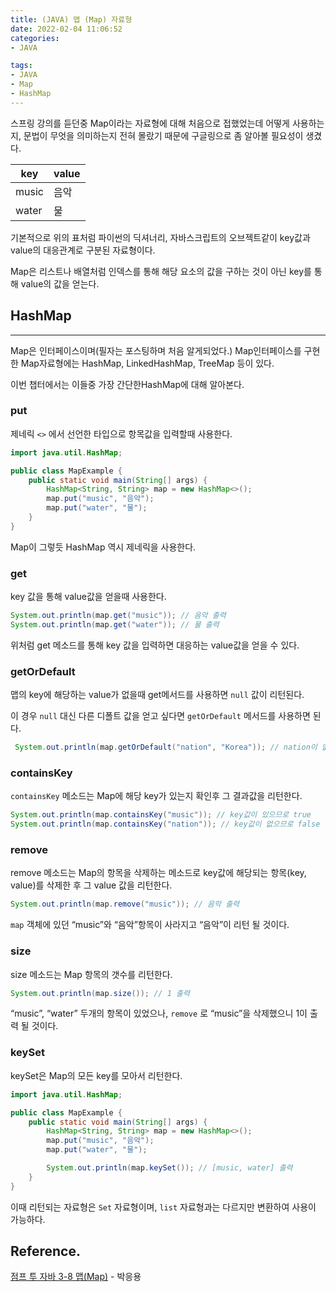 ```yaml
---
title: (JAVA) 맵 (Map) 자료형
date: 2022-02-04 11:06:52  
categories:   
- JAVA 

tags:
- JAVA
- Map
- HashMap
---
```



스프링 강의를 듣던중 Map이라는 자료형에 대해 처음으로 접했었는데 어떻게 사용하는지, 문법이 무엇을 의미하는지 전혀 몰랐기 때문에 구글링으로 좀 알아볼 필요성이 생겼다.

| key | value |
| --- | --- |
| music | 음악 |
| water | 물 |

기본적으로 위의 표처럼 파이썬의 딕셔너리, 자바스크립트의 오브젝트같이 key값과 value의 대응관계로 구분된 자료형이다.

Map은 리스트나 배열처럼 인덱스를 통해 해당 요소의 값을 구하는 것이 아닌 key를 통해 value의 값을 얻는다.

## HashMap

---

Map은 인터페이스이며(필자는 포스팅하며 처음 알게되었다.) Map인터페이스를 구현한 Map자료형에는 HashMap, LinkedHashMap, TreeMap 등이 있다.

이번 챕터에서는 이들중 가장 간단한HashMap에 대해 알아본다.

### put

제네릭 `<>` 에서 선언한 타입으로 항목값을 입력할때 사용한다.

```java
import java.util.HashMap;

public class MapExample {
    public static void main(String[] args) {
        HashMap<String, String> map = new HashMap<>();
        map.put("music", "음악");
        map.put("water", "물");
    }
}
```

Map이 그렇듯 HashMap 역시 제네릭을 사용한다.

### get

key 값을 통해 value값을 얻을때 사용한다.

```java
System.out.println(map.get("music")); // 음악 출력
System.out.println(map.get("water")); // 물 출력
```

위처럼 get 메소드를 통해 key 값을 입력하면 대응하는 value값을 얻을 수 있다.

### getOrDefault

맵의 key에 해당하는 value가 없을때 get메서드를 사용하면 `null` 값이 리턴된다.

이 경우 `null` 대신 다른 디폴트 값을 얻고 싶다면 `getOrDefault` 메서드를 사용하면 된다.

```java
 System.out.println(map.getOrDefault("nation", "Korea")); // nation이 없기 때문에 'Korea' 리턴
```

### containsKey

`containsKey` 메소드는 Map에 해당 key가 있는지 확인후 그 결과값을 리턴한다.

```java
System.out.println(map.containsKey("music")); // key값이 있으므로 true
System.out.println(map.containsKey("nation")); // key값이 없으므로 false
```

### remove

remove 메소드는 Map의 항목을 삭제하는 메소드로 key값에 해당되는 항목(key, value)를 삭제한 후 그 value 값을 리턴한다.

```java
System.out.println(map.remove("music")); // 음악 출력
```

`map` 객체에 있던 “music”와 “음악”항목이 사라지고  “음악”이 리턴 될 것이다.

### size

size 메소드는 Map 항목의 갯수를 리턴한다.

```java
System.out.println(map.size()); // 1 출력
```

“music”, “water” 두개의 항목이 있었으나, `remove` 로 “music”을 삭제했으니 1이 출력 될 것이다.

### keySet

keySet은 Map의 모든 key를 모아서 리턴한다.

```java
import java.util.HashMap;

public class MapExample {
    public static void main(String[] args) {
        HashMap<String, String> map = new HashMap<>();
        map.put("music", "음악");
        map.put("water", "물");

        System.out.println(map.keySet()); // [music, water] 출력
    }
}
```

이때 리턴되는 자료형은 `Set` 자료형이며, `list` 자료형과는 다르지만 변환하여 사용이 가능하다.

## Reference.

[점프 투 자바 3-8 맵(Map)](https://wikidocs.net/208) - 박응용